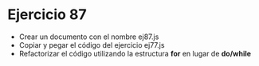 # Ejercicio 87

* Crear un documento con el nombre ej87.js
* Copiar y pegar el código del ejercicio ej77.js
* Refactorizar el código utilizando la estructura **for** en lugar de **do/while**